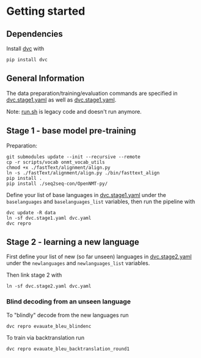 # Getting started
## Dependencies
Install [dvc](https://github.com/iterative/dvc) with
```
pip install dvc
```

## General Information
The data preparation/training/evaluation commands are specified in [dvc.stage1.yaml](./dvc.stage1.yaml) as well as [dvc.stage1.yaml](./dvc.stage2.yaml).

Note: [run.sh](./run.sh) is legacy code and doesn't run anymore.

## Stage 1 - base model pre-training

Preparation:
```
git submodules update --init --recursive --remote
cp -r scripts/vocab onmt_vocab_utils
chmod +x ./fastText/alignment/align.py
ln -s ./fastText/alignment/align.py ./bin/fasttext_align
pip install .
pip install ./seq2seq-con/OpenNMT-py/
```

Define your list of base languages in [dvc.stage1.yaml](./dvc.stage1.yaml) under the `baselanguages` and `baselanguages_list` variables,
then run the pipeline with
```
dvc update -R data
ln -sf dvc.stage1.yaml dvc.yaml
dvc repro
```

## Stage 2 - learning a new language
First define your list of new (so far unseen) languages in [dvc.stage2.yaml](./dvc.stage2.yaml) under the `newlanguages` and `newlanguages_list` variables.

Then link stage 2 with
```
ln -sf dvc.stage2.yaml dvc.yaml
```

### Blind decoding from an unseen language
To "blindly" decode from the new languages run
```
dvc repro evauate_bleu_blindenc
```

To train via backtranslation run
```
dvc repro evauate_bleu_backtranslation_round1
```
